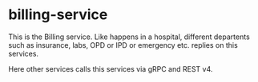 # billing-service

This is the Billing service.
Like happens in a hospital, different departents such as insurance, labs, OPD or IPD or emergency etc.
replies on this services.

Here other services calls this services via gRPC and REST v4.